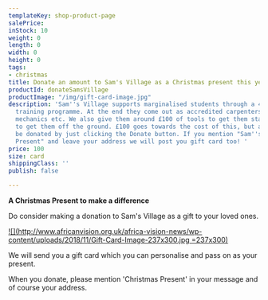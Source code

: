 ```yaml
---
templateKey: shop-product-page
salePrice: 
inStock: 10
weight: 0
length: 0
width: 0
height: 0
tags:
- christmas
title: Donate an amount to Sam's Village as a Christmas present this year
productId: donateSamsVillage
productImage: "/img/gift-card-image.jpg"
description: 'Sam''s Village supports marginalised students through a 4-month vocational
  training programme. At the end they come out as accredited carpenters, tailors,
  mechanics etc. We also give them around £100 of tools to get them started and orders
  to get them off the ground. £100 goes towards the cost of this, but any amount can
  be donated by just clicking the Donate button. If you mention "Sam''s Village Christmas
  Present" and leave your address we will post you gift card too! '
price: 100
size: card
shippingClass: ''
publish: false

---
```

**A Christmas Present to make a difference**

Do consider making a donation to Sam's Village as a gift to your loved ones.

[![](http://www.africanvision.org.uk/africa-vision-news/wp-content/uploads/2018/11/Gift-Card-Image-237x300.jpg =237x300)](http://www.africanvision.org.uk/africa-vision-news/wp-content/uploads/2018/11/Gift-Card-Image.jpg)

We will send you a gift card which you can personalise and pass on as your present.

When you donate, please mention 'Christmas Present' in your message and of course your address.